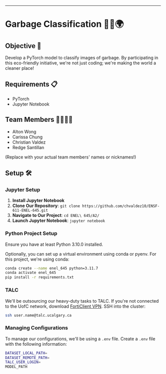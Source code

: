 ---

# Garbage Classification 🦸‍♂️🌍

## Objective 🎯

Develop a PyTorch model to classify images of garbage. By participating in this eco-friendly initiative, we're not just coding; we're making the world a cleaner place!

## Requirements 📋

- PyTorch
- Jupyter Notebook

## Team Members 👩‍💻👨‍💻

- Alton Wong
- Carissa Chung
- Christian Valdez
- Redge Santillan

(Replace with your actual team members' names or nicknames!)

## Setup 🛠️

### Jupyter Setup

1. **Install Jupyter Notebook**
2. **Clone Our Repository**: `git clone https://github.com/chvaldez10/ENSF-611-ENEL-645.git`
3. **Navigate to Our Project**: `cd ENEL\ 645/A2/`
4. **Launch Jupyter Notebook**: `jupyter notebook`

### Python Project Setup

Ensure you have at least Python 3.10.0 installed.

Optionally, you can set up a virtual environment using conda or pyenv. For this project, we're using conda:

```bash
conda create --name enel_645 python=3.11.7
conda activate enel_645
pip install -r requirements.txt
```

### TALC

We'll be outsourcing our heavy-duty tasks to TALC. If you're not connected to the UofC network, download [FortiClient VPN](https://ucalgary.service-now.com/it?id=kb_article&sys_id=52a169d6dbe5bc506ad32637059619cd). SSH into the cluster:

```bash
ssh user.name@talc.ucalgary.ca
```

### Managing Configurations

To manage our configurations, we'll be using a `.env` file. Create a `.env` file with the following information:

```bash
DATASET_LOCAL_PATH=
DATASET_REMOTE_PATH=
TALC_USER_LOGIN=
MODEL_PATH
```
